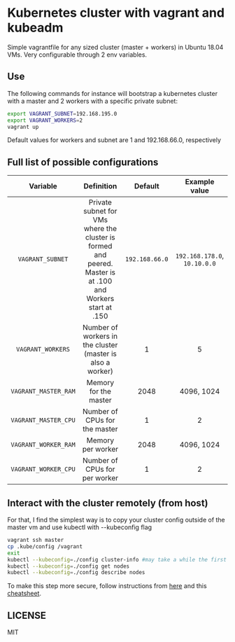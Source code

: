 # Kubernetes cluster with vagrant and kubeadm

Simple vagrantfile for any sized cluster (master + workers) in Ubuntu 18.04 VMs. Very configurable through 2 env variables.

## Use

The following commands for instance will bootstrap a kubernetes cluster with a master and 2 workers with a specific private subnet:
```sh
export VAGRANT_SUBNET=192.168.195.0 
export VAGRANT_WORKERS=2 
vagrant up
```
Default values for workers and subnet are 1 and 192.168.66.0, respectively

## Full list of possible configurations

| Variable        | Definition           | Default  | Example value |
| :-------------: |:-------------:| :-----:|:------:|
| `VAGRANT_SUBNET`| Private subnet for VMs where the cluster is formed and peered. <br> Master is at .100 and Workers start at .150 | `192.168.66.0` |`192.168.178.0`, `10.10.0.0`|
| `VAGRANT_WORKERS`      | Number of workers in the cluster (master is also a worker)      |   1 | 5|
| `VAGRANT_MASTER_RAM` | Memory for the master      |    2048 | 4096, 1024 |
| `VAGRANT_MASTER_CPU` | Number of CPUs for the master      |    1 | 2 |
| `VAGRANT_WORKER_RAM` | Memory per worker      |    2048 | 4096, 1024 |
| `VAGRANT_WORKER_CPU` | Number of CPUs for per worker      |    1 | 2 |


## Interact with the cluster remotely (from host)

For that, I find the simplest way is to copy your cluster config outside of the master vm and use kubectl with --kubeconfig flag
```sh
vagrant ssh master
cp .kube/config /vagrant
exit
kubectl --kubeconfig=./config cluster-info #may take a while the first time
kubectl --kubeconfig=./config get nodes
kubectl --kubeconfig=./config describe nodes
```
To make this step more secure, follow instructions from [here](https://kubernetes.io/docs/tasks/access-application-cluster/configure-access-multiple-clusters/) and this [cheatsheet](https://kubernetes.io/docs/reference/kubectl/cheatsheet/#kubectl-context-and-configuration).

## LICENSE
MIT

